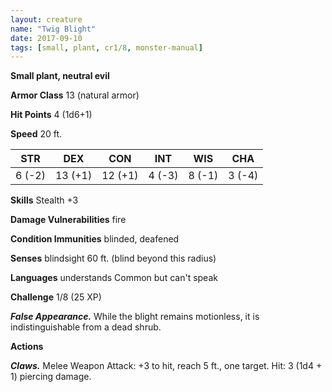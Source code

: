 ```yaml
---
layout: creature
name: "Twig Blight"
date: 2017-09-10
tags: [small, plant, cr1/8, monster-manual]
---
```


**Small plant, neutral evil**

**Armor Class** 13 (natural armor)

**Hit Points** 4 (1d6+1)

**Speed** 20 ft.

|   STR   |   DEX   |   CON   |   INT   |   WIS   |   CHA   |
|:-----:|:-----:|:-----:|:-----:|:-----:|:-----:|
| 6 (-2) | 13 (+1) | 12 (+1) | 4 (-3) | 8 (-1) | 3 (-4) |

**Skills** Stealth +3

**Damage Vulnerabilities** fire

**Condition Immunities** blinded, deafened

**Senses** blindsight 60 ft. (blind beyond this radius)

**Languages** understands Common but can't speak

**Challenge** 1/8 (25 XP)

***False Appearance.*** While the blight remains motionless, it is indistinguishable from a dead shrub.

**Actions**

***Claws.*** Melee Weapon Attack: +3 to hit, reach 5 ft., one target. Hit: 3 (1d4 + 1) piercing damage.

